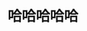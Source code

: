 <!--
 * @Author: JDR
 * @Date: 2020-08-03 11:05:22
 * @LastEditTime: 2020-08-03 11:06:05
 * @LastEditors: Please set LastEditors
 * @Description: In User Settings Edit
 * @FilePath: \JDR_Blog\docs\zh-cn\README.md
--> 
# 哈哈哈哈哈